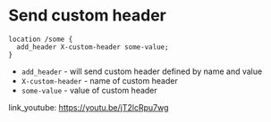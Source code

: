 # Send custom header

```nginx
location /some {
  add_header X-custom-header some-value;
}
```

- `add_header` - will send custom header defined by name and value
- `X-custom-header` - name of custom header
- `some-value` - value of custom header


link_youtube: https://youtu.be/jT2lcRpu7wg
